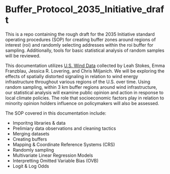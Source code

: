# Buffer_Protocol_2035_Initiative_draft
This is a repo containing the rough draft for the 2035 Initiative standard operating procedures (SOP) for creating buffer zones around regions of interest (roi) and randomly selecting addresses within the roi buffer for sampling. Additionally, tools for basic statistical analysis of random samples will be reviewed. 

This documentation utilizes [U.S. Wind Data](https://dataverse.harvard.edu/dataset.xhtml?persistentId=doi:10.7910/DVN/LE2V0R) collected by Leah Stokes, Emma Franzblau, Jessica R. Lovering, and Chris Miljanich. We will be exploring the effects of spatially distorted signaling in relation to wind energy infrastructure throughout various regions of the U.S. over time. Using random sampling, within 3 km buffer regions around wind infrastructure, our statistical analysis will examine public opinion and action in response to local climate policies. The role that socioeconomic factors play in relation to minority opinion holders influence on policymakers will also be assessed. 

The SOP covered in this documentation include:
- Imporitng libraries & data
- Prelimiary data observations and cleaning tactics
- Merging datasets
- Creating buffers
- Mapping & Coordinate Reference Systems (CRS)
- Randomly sampling
- Multivariate Linear Regression Models
- Interpretting Omitted Variable Bias (OVB)
- Logit & Log Odds
